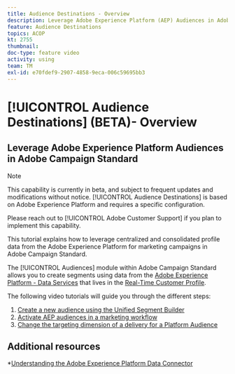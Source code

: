 ```yaml
---
title: Audience Destinations - Overview
description: Leverage Adobe Experience Platform (AEP) Audiences in Adobe Campaign Standard (ACS)
feature: Audience Destinations
topics: ACOP
kt: 2755
thumbnail: 
doc-type: feature video
activity: using
team: TM
exl-id: e70fdef9-2907-4858-9eca-006c59695bb3
---
```

# [!UICONTROL Audience Destinations] (BETA)- Overview

## Leverage Adobe Experience Platform Audiences in Adobe Campaign Standard

>[!NOTE]
>
>This capability is currently in beta, and subject to frequent updates and modifications without notice. [!UICONTROL Audience Destinations] is based on Adobe Experience Platform and requires a specific configuration.
>
>Please reach out to [!UICONTROL Adobe Customer Support] if you plan to implement this capability.
>

This tutorial explains how to leverage centralized and consolidated profile data from the Adobe Experience Platform for marketing campaigns in Adobe Campaign Standard.

The [!UICONTROL Audiences] module within Adobe Campaign Standard  allows you to create segments using data from the [Adobe Experience Platform - Data Services](https://www.adobe.io/apis/experienceplatform/home/services.html) that lives in the [Real-Time Customer Profile](https://docs.adobe.com/content/help/en/platform-learn/tutorials/profiles/understanding-the-real-time-customer-profile.html).

The following video tutorials will guide you through the different steps:

1. [Create a new audience using the Unified Segment Builder](/help/profiles-and-audiences/audience-destinations/creating-audiences-using-segment-builder.md)
2. [Activate AEP audiences in a marketing workflow](/help/profiles-and-audiences/audience-destinations/activating-aep-audiences.md)
3. [Change the targeting dimension of a delivery for a Platform Audience](/help/profiles-and-audiences/audience-destinations/changing-targeting-dimension.md)

## Additional resources

*[Understanding the Adobe Experience Platform Data Connector](/help/administrating/adobe-experience-platform-data-connector/understanding-the-adobe-experience-platform-data-connector.md)
